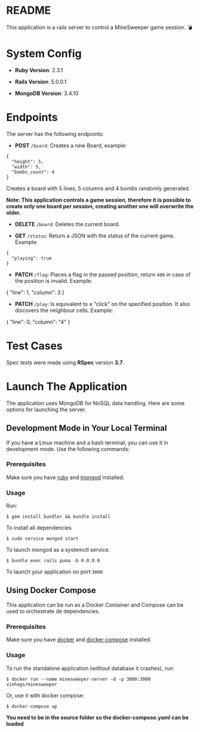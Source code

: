 # README

This application is a rails server to control a MineSweeper game session. :bomb:

# System Config

* **Ruby Version**: 2.3.1

* **Rails Version**: 5.0.0.1

* **MongoDB Version**: 3.4.10

# Endpoints

The server has the following endpoints:

* **POST** `/board`: Creates a new Board, example:
```
{
  "height": 5,
  "width": 5,
  "bombs_count": 4
}
```
Creates a board with 5 lines, 5 columns and 4 bombs randomly generated.

**Note: This application controls a game session, therefore it is possible to create only one board per session, creating another one will overwrite the older.**

* **DELETE** `/board`: Deletes the current board.


* **GET** `/status`: Return a JSON with the status of the current game. Example:

```
{
  "playing": true
}
```


* **PATCH** `/flag`: Places a flag in the passed position, return `400` in case of the position is invalid. Example:

{
  "line": 1,
  "column": 3
}


* **PATCH** `/play`: Is equivalent to a "click" on the specified position. It also discovers the neighbour cells. Example:

{
  "line": 0,
  "column": "4"
}

# Test Cases

Spec tests were made using **RSpec** version **3.7**.

# Launch The Application

The application uses MongoDB for NoSQL data handling. Here are some options for launching the server.


## Development Mode in Your Local Terminal

If you have a Linux machine and a bash terminal, you can use it in development mode. Use the following commands:

### Prerequisites

Make sure you have [ruby](https://rvm.io/rvm/install) and [mongod](https://docs.mongodb.com/manual/installation/) installed.

### Usage

Run:

```
$ gem install bundler && bundle install
```

To install all dependencies

```
$ sudo service mongod start
```

To launch mongod as a systemctl service.

```
$ bundle exec rails puma -b 0.0.0.0
```

To launch your application on port `3000`

## Using Docker Compose

This application can be run as a Docker Container and Compose can be used to orchestrate de dependencies.

### Prerequisites

Make sure you have [docker](https://docs.docker.com/engine/installation/) and [docker compose](https://docs.docker.com/compose/install/) installed.

### Usage

To run the standalone application (without database it crashes), run:

```
$ docker run --name minesweeper-server -d -p 3000:3000 vinhags/minesweeper
```

Or, use it with docker compose:

```
$ docker-compose up
```

**You need to be in the source folder so the docker-compose.yaml can be loaded**

